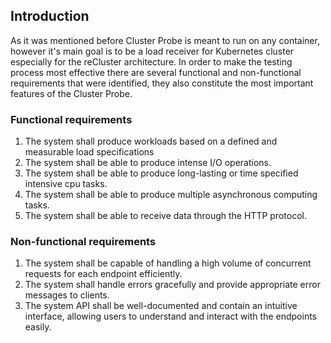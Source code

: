 ## Introduction

As it was mentioned before Cluster Probe is meant to run on any container, however it's main goal is to be a load receiver for Kubernetes cluster especially for
the reCluster architecture. In order to make the testing process most effective there are several functional and non-functional requirements that were
identified, they also constitute the most important features of the Cluster Probe.

### Functional requirements

1. The system shall produce workloads based on a defined and measurable load specifications
2. The system shall be able to produce intense I/O operations.
3. The system shall be able to produce long-lasting or time specified intensive cpu tasks.
4. The system shall be able to produce multiple asynchronous computing tasks.
5. The system shall be able to receive data through the HTTP protocol.

### Non-functional requirements

1. The system shall be capable of handling a high volume of concurrent requests for each endpoint efficiently.
2. The system shall handle errors gracefully and provide appropriate error messages to clients.
3. The system API shall be well-documented and contain an intuitive interface, allowing users to understand and interact with the endpoints easily.
